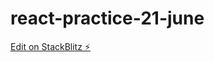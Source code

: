 # react-practice-21-june

[Edit on StackBlitz ⚡️](https://stackblitz.com/edit/react-practice-21-june)